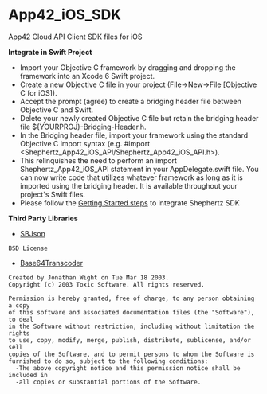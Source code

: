 App42_iOS_SDK
=============

App42 Cloud API Client SDK files for iOS

__Integrate in Swift Project__

* Import your Objective C framework by dragging and dropping the framework into an Xcode 6 Swift project.
* Create a new Objective C file in your project (File->New->File [Objective C for iOS]).
* Accept the prompt (agree) to create a bridging header file between Objective C and Swift.
* Delete your newly created Objective C file but retain the bridging header file ${YOURPROJ}-Bridging-Header.h.
* In the Bridging header file, import your framework using the standard Objective C import syntax (e.g. #import <Shephertz_App42_iOS_API/Shephertz_App42_iOS_API.h>).
* This relinquishes the need to perform an import Shephertz_App42_iOS_API statement in your AppDelegate.swift file. You can now write code that utilizes whatever framework as long as it is imported using the bridging header. It is available throughout your project's Swift files.
* Please follow the [Getting Started steps](http://api.shephertz.com/tutorial/Getting-Started-iOS/?index=gs-iossdk) to integrate Shephertz SDK  

__Third Party Libraries__

* [SBJson](http://www.sbjson.org/api/3.2/)
```
BSD License
```
* [Base64Transcoder](https://github.com/couchbaselabs/ios-oauthconsumer/blob/master/Crypto/Base64Transcoder.h)
```
Created by Jonathan Wight on Tue Mar 18 2003.
Copyright (c) 2003 Toxic Software. All rights reserved.

Permission is hereby granted, free of charge, to any person obtaining a copy
of this software and associated documentation files (the "Software"), to deal
in the Software without restriction, including without limitation the rights
to use, copy, modify, merge, publish, distribute, sublicense, and/or sell
copies of the Software, and to permit persons to whom the Software is
furnished to do so, subject to the following conditions:
  -The above copyright notice and this permission notice shall be included in
  -all copies or substantial portions of the Software.
```

